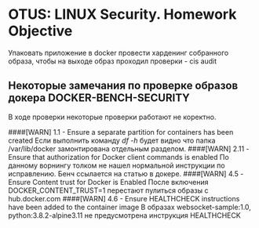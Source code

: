 # OTUS: LINUX Security. Homework Objective
Упаковать приложение в docker провести харденинг собранного образа, чтобы на выходе образ проходил проверки - cis audit



## Некоторые замечания по проверке образов докера DOCKER-BENCH-SECURITY
В ходе проверки некоторые проверки работают не коректно.

####[WARN] 1.1  - Ensure a separate partition for containers has been created
Если выполнить команду *df -h* будет видно что папка /var/lib/docker замонтирована отдельным разделом.
####[WARN] 2.11  - Ensure that authorization for Docker client commands is enabled
По данному ворнингу толком не нашел нормальной инструкции по исправлению. Бенч ссылается на статью в докере.
####[WARN] 4.5  - Ensure Content trust for Docker is Enabled
После включения DOCKER_CONTENT_TRUST=1 перестают пулиться образы с hub.docker.com
####[WARN] 4.6  - Ensure HEALTHCHECK instructions have been added to the container image
В образах websocket-sample:1.0, python:3.8.2-alpine3.11 не предусмотрена инструкция HEALTHCHECK